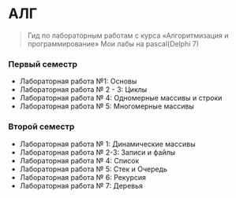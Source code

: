 # АЛГ
> Гид по лабораторным работам с курса «Алгоритмизация и программирование»
 Мои лабы на pascal(Delphi 7)
 
### Первый семестр 
 - Лабораторная работа №1: Основы
 - Лабораторная работа № 2 - 3: Циклы
 - Лабораторная работа № 4: Одномерные массивы и строки
 - Лабораторная работа № 5: Многомерные массивы
 
### Второй семестр 
 - Лабораторная работа № 1: Динамические массивы
 - Лабораторная работа № 2-3: Записи и файлы
 - Лабораторная работа № 4: Список
 - Лабораторная работа № 5: Стек и Очередь
 - Лабораторная работа № 6: Рекурсия
 - Лабораторная работа № 7: Деревья

